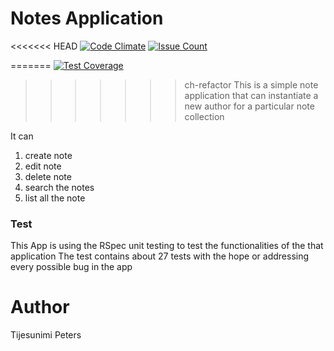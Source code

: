 # Notes Application
<<<<<<< HEAD
[![Code Climate](https://codeclimate.com/repos/56cb0382e6f1287c57007495/badges/b2a008a7244975a0c6b5/gpa.svg)](https://codeclimate.com/repos/56cb0382e6f1287c57007495/feed)
[![Issue Count](https://codeclimate.com/repos/56cb0382e6f1287c57007495/badges/b2a008a7244975a0c6b5/issue_count.svg)](https://codeclimate.com/repos/56cb0382e6f1287c57007495/feed)

=======
[![Test Coverage](https://codeclimate.com/repos/56cb0382e6f1287c57007495/badges/b2a008a7244975a0c6b5/coverage.svg)](https://codeclimate.com/repos/56cb0382e6f1287c57007495/coverage)
>>>>>>> ch-refactor
This is a simple note application that can instantiate a new author for a particular note collection

It can 
  1. create note
  2. edit note
  3. delete note
  4. search the notes 
  5. list all the note
  
  
### Test
This App is using the RSpec unit testing to test the functionalities of the that application
The test contains about 27 tests with the hope or addressing every possible bug in the app

# Author 
Tijesunimi Peters
